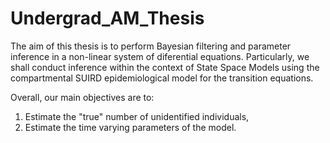 # Undergrad_AM_Thesis
The aim of this thesis is to perform Bayesian filtering and parameter inference in a non-linear system of diferential equations. Particularly, we shall conduct inference within the context of State Space Models using the compartmental SUIRD epidemiological model for the transition equations. 

Overall, our main objectives are to:
1. Estimate the "true" number of unidentified individuals,
2. Estimate the time varying parameters of the model.